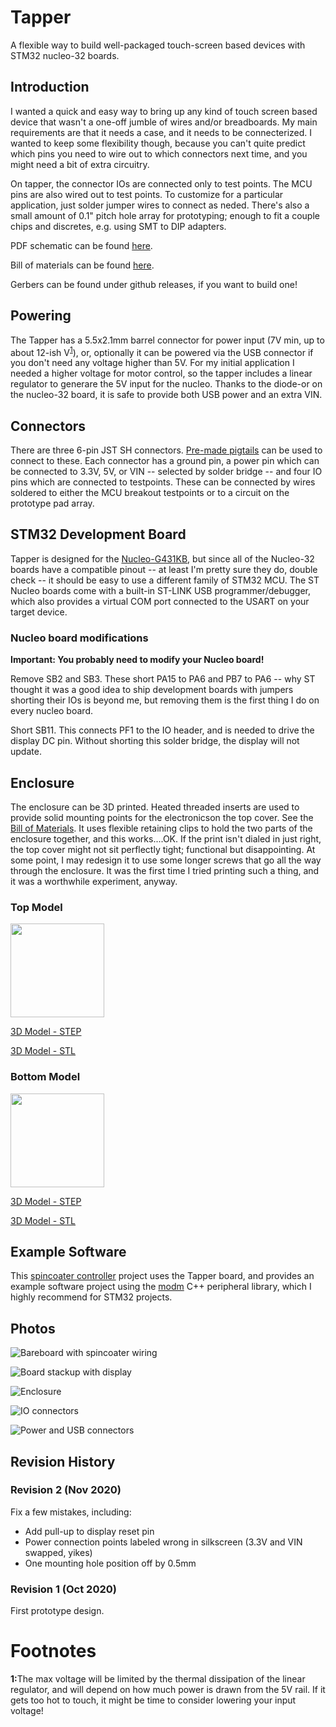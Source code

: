 # Tapper

A flexible way to build well-packaged touch-screen based devices with 
STM32 nucleo-32 boards. 

## Introduction

I wanted a quick and easy way to bring up any kind of touch screen based 
device that wasn't a one-off jumble of wires and/or breadboards.
My main requirements are that it needs a case, and it needs to be connecterized. 
I wanted to keep some flexibility though, because you can't quite predict which 
pins you need to wire out to which connectors next time, and you might need a 
bit of extra circuitry. 

On tapper, the connector IOs are connected only to test points. 
The MCU pins are also wired out to test points. To customize for a particular 
application, just solder jumper wires to connect as neded. 
There's also a small amount of 0.1" pitch hole array for prototyping; enough 
to fit a couple chips and discretes, e.g. using SMT to DIP adapters.

PDF schematic can be found [here](pcb/Tapper_rev2_schematic.pdf).

Bill of materials can be found [here](pcb/BOM.xlsx).

Gerbers can be found under github releases, if you want to build one!

## Powering 

The Tapper has a 5.5x2.1mm barrel connector for power input (7V min, up to about 
12-ish V<sup>[1](#maxvolts)</sup>), or, optionally it can be powered via the USB connector if you
don't need any voltage higher than 5V. 
For my initial application I needed a higher voltage for motor control, so
the tapper includes a linear regulator to generare the 5V input for the nucleo.
Thanks to the diode-or on the nucleo-32 board, it is safe to provide both USB 
power and an extra VIN. 

## Connectors

There are three 6-pin JST SH connectors. [Pre-made pigtails](https://www.digikey.com/en/products/detail/trinamic-motion-control-gmbh/CABLE-PH06/9381902) 
can be used to connect to these. Each connector has a ground pin, a power pin 
which can be connected to 3.3V, 5V, or VIN -- selected by solder bridge -- and
four IO pins which are connected to testpoints. These can be connected by 
wires soldered to either the MCU breakout testpoints or to 
a circuit on the prototype pad array.

## STM32 Development Board

Tapper is designed for the [Nucleo-G431KB](https://www.st.com/en/evaluation-tools/nucleo-g431kb.html),
but since all of the Nucleo-32 boards have a compatible pinout -- at least 
I'm pretty sure they do, double check -- it should be easy to use a different
family of STM32 MCU. The ST Nucleo boards come with a built-in ST-LINK USB
programmer/debugger, which also provides a virtual COM port connected to the
USART on your target device.

### Nucleo board modifications

**Important: You probably need to modify your Nucleo board!**

Remove SB2 and SB3. These short PA15 to PA6 and PB7 to PA6 -- why ST thought
it was a good idea to ship development boards with jumpers shorting their 
IOs is beyond me, but removing them is the first thing I do on every nucleo 
board.

Short SB11. This connects PF1 to the IO header, and is needed to drive the 
display DC pin. Without shorting this solder bridge, the display will not
update.

## Enclosure

The enclosure can be 3D printed. Heated threaded inserts are used to provide
solid mounting points for the electronicson the top cover. See the 
[Bill of Materials](pcb/BOM.xls). It uses flexible retaining clips to hold
the two parts of the enclosure together, and this works....OK. If the print 
isn't dialed in just right, the top cover might not sit perflectly tight; 
functional but disappointing. At some point, I may redesign it to use some 
longer screws that go all the way through the enclosure. It was the first 
time I tried printing such a thing, and it was a worthwhile experiment, anyway.

### Top Model

<img width="150" src="images/top_render.png">

[3D Model - STEP](enclosure/tapper_enclosure_top.step)

[3D Model - STL](enclosure/tapper_enclosure_top.stl)


### Bottom Model

<img width="150" src="images/bottom_render.png">

[3D Model - STEP](enclosure/tapper_enclosure_bottom.step)

[3D Model - STL](enclosure/tapper_enclosure_bottom.stl)

## Example Software

This [spincoater controller](https://github.com/mcbridejc/spincoater-controller) project uses the Tapper board, and provides an
example software project using the [modm](https://modm.io) C++ peripheral library, which
I highly recommend for STM32 projects.

## Photos

![Bareboard with spincoater wiring](images/spin_coater_config.jpg)

![Board stackup with display](images/board_stack_1.jpg)

![Enclosure](images/enclosure_1.jpg)

![IO connectors](images/connectors_1.jpg)

![Power and USB connectors](images/connectors_2.jpg)

## Revision History

### Revision 2 (Nov 2020)

Fix a few mistakes, including: 

- Add pull-up to display reset pin
- Power connection points labeled wrong in silkscreen (3.3V and VIN swapped, yikes)
- One mounting hole position off by 0.5mm

### Revision 1 (Oct 2020)

First prototype design. 

# Footnotes

<b id="maxvolts">1:</b>The max voltage will be limited by the thermal dissipation of the 
linear regulator, and will depend on how much power is drawn from the 5V rail. If 
it gets too hot to touch, it might be time to consider lowering your input voltage!